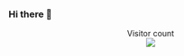 ### Hi there 👋

<p align="center"> 
  Visitor count<br>
  <img src="https://profile-counter.glitch.me/YT-Advanced/count.svg" />
</p>

